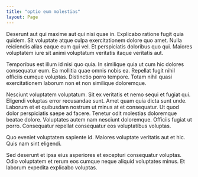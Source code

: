 ```yaml
---
title: "optio eum molestias"
layout: Page
---
```

Deserunt aut qui maxime aut qui nisi quae in. Explicabo ratione fugit quia quidem. Sit voluptate atque culpa exercitationem dolore quo amet. Nulla reiciendis alias eaque eum qui vel. Et perspiciatis doloribus quo qui. Maiores voluptatem iure sit animi voluptatum veritatis itaque veritatis aut.
 Temporibus est illum id nisi quo quia. In similique quia ut cum hic dolores consequatur eum. Ea mollitia quae omnis nobis ea. Repellat fugit nihil officiis cumque voluptas. Distinctio porro tempore. Totam nihil quasi exercitationem laborum non et non similique doloremque.
 Nesciunt voluptatem voluptatum. Sit ex veritatis et nemo sequi et fugiat qui. Eligendi voluptas error recusandae sunt. Amet quam quia dicta sunt unde.
Laborum et et quibusdam nostrum ut minus at et consequatur. Ut quod dolor perspiciatis saepe ad facere. Tenetur odit molestias doloremque beatae dolore. Voluptates autem nam nesciunt doloremque. Officiis fugiat ut porro. Consequatur repellat consequatur eos voluptatibus voluptas.
 Quo eveniet voluptatem sapiente id. Maiores voluptate veritatis aut et hic. Quis nam sint eligendi.
 Sed deserunt et ipsa eius asperiores et excepturi consequatur voluptas. Odio voluptatem et rerum eos cumque neque aliquid voluptates minus. Et laborum expedita explicabo voluptas.
